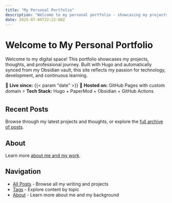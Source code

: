 ```yaml
---
title: "My Personal Portfolio"
description: "Welcome to my personal portfolio - showcasing my projects, thoughts, and professional journey"
date: 2025-07-06T22:22:00Z
---
```


# Welcome to My Personal Portfolio

Welcome to my digital space! This portfolio showcases my projects, thoughts, and professional journey. Built with Hugo and automatically synced from my Obsidian vault, this site reflects my passion for technology, development, and continuous learning.

🚀 **Live since:** {{< param "date" >}}
📍 **Hosted on:** GitHub Pages with custom domain
⚡ **Tech Stack:** Hugo + PaperMod + Obsidian + GitHub Actions

## Recent Posts

Browse through my latest projects and thoughts, or explore the [full archive of posts](/posts/).

## About

Learn more [about me and my work](/about/).

## Navigation

- [All Posts](/posts/) - Browse all my writing and projects
- [Tags](/tags/) - Explore content by topic
- [About](/about/) - Learn more about me and my background
